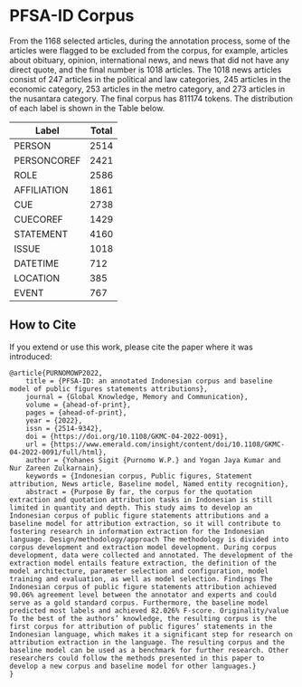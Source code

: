 # PFSA-ID Corpus

From the 1168 selected articles, during the annotation process, some of the articles were flagged to be excluded from the corpus, for example, articles about obituary, opinion, international news, and news that did not have any direct quote, and the final number is 1018 articles. The 1018 news articles consist of 247 articles in the political and law categories, 245 articles in the economic category, 253 articles in the metro category, and 273 articles in the nusantara category. The final corpus has 811174 tokens. The distribution of each label is shown in the Table below.

Label	| Total
--- | ---
PERSON	| 2514
PERSONCOREF	|	2421
ROLE	|	2586
AFFILIATION	|	1861
CUE	|	2738
CUECOREF	|	1429
STATEMENT	|	4160
ISSUE	|	1018
DATETIME	|	712
LOCATION	|	385
EVENT	|	767



## How to Cite
If you extend or use this work, please cite the paper where it was introduced:
```
@article{PURNOMOWP2022,
	title = {PFSA-ID: an annotated Indonesian corpus and baseline model of public figures statements attributions},
	journal = {Global Knowledge, Memory and Communication},
	volume = {ahead-of-print},
	pages = {ahead-of-print},
	year = {2022},
	issn = {2514-9342},
	doi = {https://doi.org/10.1108/GKMC-04-2022-0091},
	url = {https://www.emerald.com/insight/content/doi/10.1108/GKMC-04-2022-0091/full/html},
	author = {Yohanes Sigit {Purnomo W.P.} and Yogan Jaya Kumar and Nur Zareen Zulkarnain},
	keywords = {Indonesian corpus, Public figures, Statement attribution, News article, Baseline model, Named entity recognition},
	abstract = {Purpose By far, the corpus for the quotation extraction and quotation attribution tasks in Indonesian is still limited in quantity and depth. This study aims to develop an Indonesian corpus of public figure statements attributions and a baseline model for attribution extraction, so it will contribute to fostering research in information extraction for the Indonesian language. Design/methodology/approach The methodology is divided into corpus development and extraction model development. During corpus development, data were collected and annotated. The development of the extraction model entails feature extraction, the definition of the model architecture, parameter selection and configuration, model training and evaluation, as well as model selection. Findings The Indonesian corpus of public figure statements attribution achieved 90.06% agreement level between the annotator and experts and could serve as a gold standard corpus. Furthermore, the baseline model predicted most labels and achieved 82.026% F-score. Originality/value To the best of the authors’ knowledge, the resulting corpus is the first corpus for attribution of public figures’ statements in the Indonesian language, which makes it a significant step for research on attribution extraction in the language. The resulting corpus and the baseline model can be used as a benchmark for further research. Other researchers could follow the methods presented in this paper to develop a new corpus and baseline model for other languages.}
}
```